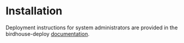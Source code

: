 Installation
============

Deployment instructions for system administrators are provided in the birdhouse-deploy [documentation](https://birdhouse-deploy.readthedocs.io/).


